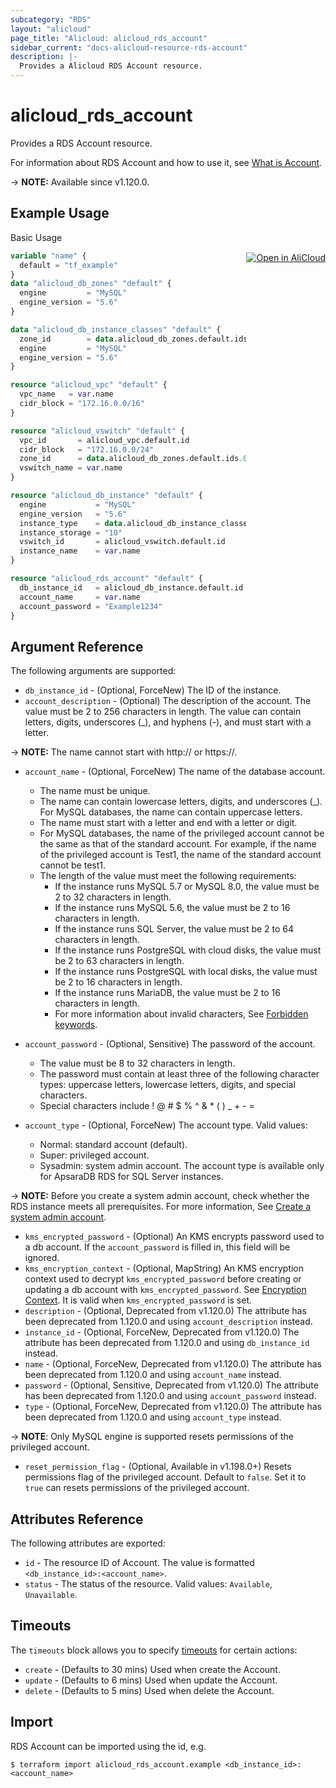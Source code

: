 ```yaml
---
subcategory: "RDS"
layout: "alicloud"
page_title: "Alicloud: alicloud_rds_account"
sidebar_current: "docs-alicloud-resource-rds-account"
description: |-
  Provides a Alicloud RDS Account resource.
---
```


# alicloud_rds_account

Provides a RDS Account resource.

For information about RDS Account and how to use it, see [What is Account](https://www.alibabacloud.com/help/en/apsaradb-for-rds/latest/api-rds-2014-08-15-createaccount).

-> **NOTE:** Available since v1.120.0.

## Example Usage
<div class="oics-button" style="float: right;margin: 0 0 -40px 0;">
  <a href="https://api.aliyun.com/api-tools/terraform?resource=alicloud_rds_account&exampleId=4fb8c8f5-60e2-40b7-1de2-c569a0e970826bbb2cb8&activeTab=example&spm=docs.r.rds_account.0.4fb8c8f560" target="_blank">
    <img alt="Open in AliCloud" src="https://img.alicdn.com/imgextra/i1/O1CN01hjjqXv1uYUlY56FyX_!!6000000006049-55-tps-254-36.svg" style="max-height: 44px; margin: 32px auto; max-width: 100%;">
  </a>
</div>

Basic Usage

```terraform
variable "name" {
  default = "tf_example"
}
data "alicloud_db_zones" "default" {
  engine         = "MySQL"
  engine_version = "5.6"
}

data "alicloud_db_instance_classes" "default" {
  zone_id        = data.alicloud_db_zones.default.ids.0
  engine         = "MySQL"
  engine_version = "5.6"
}

resource "alicloud_vpc" "default" {
  vpc_name   = var.name
  cidr_block = "172.16.0.0/16"
}

resource "alicloud_vswitch" "default" {
  vpc_id       = alicloud_vpc.default.id
  cidr_block   = "172.16.0.0/24"
  zone_id      = data.alicloud_db_zones.default.ids.0
  vswitch_name = var.name
}

resource "alicloud_db_instance" "default" {
  engine           = "MySQL"
  engine_version   = "5.6"
  instance_type    = data.alicloud_db_instance_classes.default.instance_classes.1.instance_class
  instance_storage = "10"
  vswitch_id       = alicloud_vswitch.default.id
  instance_name    = var.name
}

resource "alicloud_rds_account" "default" {
  db_instance_id   = alicloud_db_instance.default.id
  account_name     = var.name
  account_password = "Example1234"
}
```

## Argument Reference

The following arguments are supported:
* `db_instance_id` - (Optional, ForceNew) The ID of the instance.
* `account_description` - (Optional) The description of the account. The value must be 2 to 256 characters in length. The value can contain letters, digits, underscores (_), and hyphens (-), and must start with a letter.

-> **NOTE:** The name cannot start with http:// or https://.
* `account_name` - (Optional, ForceNew) The name of the database account.
    * The name must be unique.
    * The name can contain lowercase letters, digits, and underscores (_). For MySQL databases, the name can contain uppercase letters.
    * The name must start with a letter and end with a letter or digit.
    * For MySQL databases, the name of the privileged account cannot be the same as that of the standard account. For example, if the name of the privileged account is Test1, the name of the standard account cannot be test1.
    * The length of the value must meet the following requirements:
        * If the instance runs MySQL 5.7 or MySQL 8.0, the value must be 2 to 32 characters in length.
        * If the instance runs MySQL 5.6, the value must be 2 to 16 characters in length.
        * If the instance runs SQL Server, the value must be 2 to 64 characters in length.
        * If the instance runs PostgreSQL with cloud disks, the value must be 2 to 63 characters in length.
        * If the instance runs PostgreSQL with local disks, the value must be 2 to 16 characters in length.
        * If the instance runs MariaDB, the value must be 2 to 16 characters in length.
        * For more information about invalid characters, See [Forbidden keywords](https://help.aliyun.com/zh/rds/developer-reference/forbidden-keywords?spm=api-workbench.API%20Document.0.0.529e2defHKoZ3o).

* `account_password` - (Optional, Sensitive) The password of the account.
    * The value must be 8 to 32 characters in length.
    * The password must contain at least three of the following character types: uppercase letters, lowercase letters, digits, and special characters.
    * Special characters include ! @ # $ % ^ & * ( ) _ + - =
* `account_type` - (Optional, ForceNew) The account type. Valid values:
    * Normal: standard account (default).
    * Super: privileged account.
    * Sysadmin: system admin account. The account type is available only for ApsaraDB RDS for SQL Server instances.

-> **NOTE:** Before you create a system admin account, check whether the RDS instance meets all prerequisites. For more information, See [Create a system admin account](https://help.aliyun.com/zh/rds/apsaradb-rds-for-sql-server/create-a-system-admin-account-for-an-apsaradb-rds-for-sql-server-instance?spm=api-workbench.API%20Document.0.0.529e2defHKoZ3o).
* `kms_encrypted_password` - (Optional) An KMS encrypts password used to a db account. If the `account_password` is filled in, this field will be ignored.
* `kms_encryption_context` - (Optional, MapString) An KMS encryption context used to decrypt `kms_encrypted_password` before creating or updating a db account with `kms_encrypted_password`. See [Encryption Context](https://www.alibabacloud.com/help/doc-detail/42975.htm). It is valid when `kms_encrypted_password` is set.
* `description` - (Optional, Deprecated from v1.120.0) The attribute has been deprecated from 1.120.0 and using `account_description` instead.
* `instance_id` - (Optional, ForceNew, Deprecated from v1.120.0) The attribute has been deprecated from 1.120.0 and using `db_instance_id` instead.
* `name` - (Optional, ForceNew, Deprecated from v1.120.0) The attribute has been deprecated from 1.120.0 and using `account_name` instead.
* `password` - (Optional, Sensitive, Deprecated from v1.120.0) The attribute has been deprecated from 1.120.0 and using `account_password` instead.
* `type` - (Optional, ForceNew, Deprecated from v1.120.0) The attribute has been deprecated from 1.120.0 and using `account_type` instead.

-> **NOTE**: Only MySQL engine is supported resets permissions of the privileged account.
* `reset_permission_flag` - (Optional, Available in v1.198.0+) Resets permissions flag of the privileged account. Default to `false`. Set it to `true` can resets permissions of the privileged account.

## Attributes Reference

The following attributes are exported:

* `id` - The resource ID of Account. The value is formatted `<db_instance_id>:<account_name>`.
* `status` - The status of the resource. Valid values: `Available`, `Unavailable`.


## Timeouts

The `timeouts` block allows you to specify [timeouts](https://www.terraform.io/docs/configuration-0-11/resources.html#timeouts) for certain actions:

* `create` - (Defaults to 30 mins) Used when create the Account.
* `update` - (Defaults to 6 mins) Used when update the Account.
* `delete` - (Defaults to 5 mins) Used when delete the Account.

## Import

RDS Account can be imported using the id, e.g.

```shell
$ terraform import alicloud_rds_account.example <db_instance_id>:<account_name>
```
